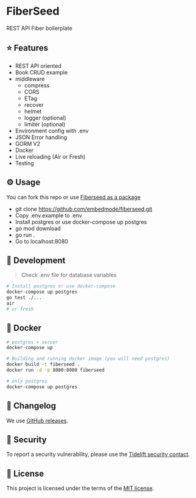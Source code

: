 # FiberSeed

REST API Fiber boilerplate

## ⭐️ Features

- REST API oriented
- Book CRUD example
- middleware
  - compress
  - CORS
  - ETag
  - recover
  - helmet
  - logger (optional)
  - limiter (optional)
- Environment config with .env
- JSON Error handling
- GORM V2
- Docker
- Live reloading (Air or Fresh)
- Testing

## ⚙️ Usage

You can fork this repo or use [Fiberseed as a package](https://github.com/embedmode/fiberseed/blob/main/main.go)

- git clone https://github.com/embedmode/fiberseed.git
- Copy .env.example to .env
- Install postgres or use docker-compose up postgres
- go mod download
- go run .
- Go to localhost:8080

## 🚧 Development

> Check .env file for database variables

```sh
# Install postgres or use docker-compose
docker-compose up postgres
go test ./...
air
# or fresh
```

## 🐳 Docker

```sh
# postgres + server
docker-compose up

# Building and running docker image (you will need postgres)
docker build -t fiberseed .
docker run -d -p 8080:8080 fiberseed

# only postgres
docker-compose up postgres
```

## 📜 Changelog

We use [GitHub releases](https://github.com/embedmode/fiberseed/releases).

## 🔐 Security

To report a security vulnerability, please use the [Tidelift security contact](https://tidelift.com/security).

## 📄 License

This project is licensed under the terms of the
[MIT license](/LICENSE).

